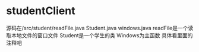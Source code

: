 # studentClient
源码在/src/student/readFile.java Student.java windows.java
readFile是一个读取本地文件的窗口文件
Student是一个学生的类
Windows为主函数 具体看里面的注释吧
